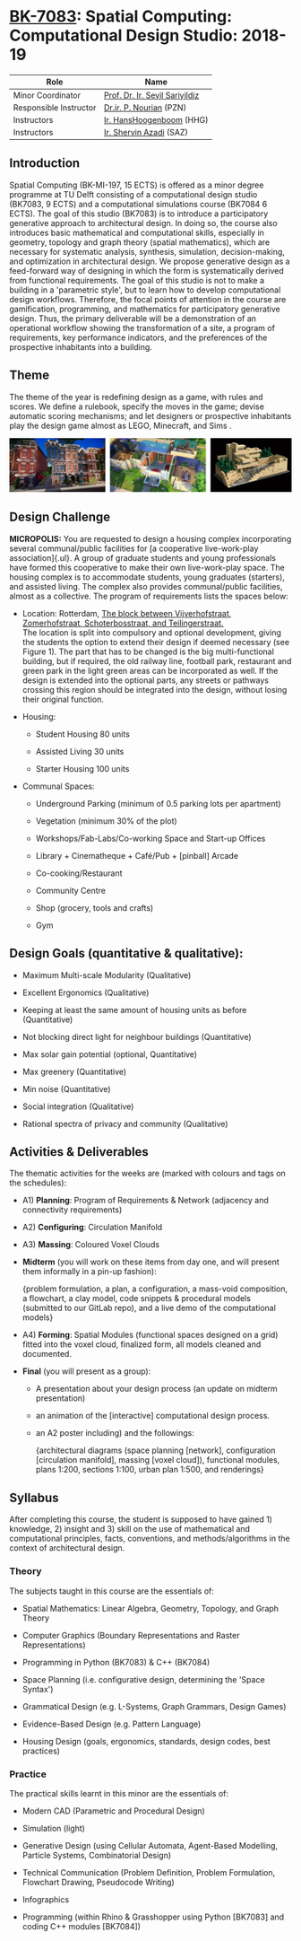 # [BK-7083](https://studiegids.tudelft.nl/a101_displayCourse.do?course_id=52471): Spatial Computing: Computational Design Studio: 2018-19


| Role                   | Name                                                             |
| ---------------------- | ---------------------------------------------------------------- |
| Minor Coordinator      | [Prof. Dr. Ir. Sevil Sariyildiz](mailto:s.sariyildiz@tudelft.nl) |
| Responsible Instructor | [Dr.ir. P. Nourian](mailto:p.nourian@tudelft.nl) (PZN)           |
| Instructors            | [Ir. HansHoogenboom](mailto:J.J.J.G.Hoogenboom@tudelft.nl) (HHG) |
| Instructors            | [Ir. Shervin Azadi](mailto:S.Azadi-1@tudelft.nl) (SAZ)           |

## Introduction

Spatial Computing (BK-MI-197, 15 ECTS) is offered as a minor degree
programme at TU Delft consisting of a computational design studio
(BK7083, 9 ECTS) and a computational simulations course (BK7084 6 ECTS).
The goal of this studio (BK7083) is to introduce a participatory
generative approach to architectural design. In doing so, the course
also introduces basic mathematical and computational skills, especially
in geometry, topology and graph theory (spatial mathematics), which are
necessary for systematic analysis, synthesis, simulation,
decision-making, and optimization in architectural design. We propose
generative design as a feed-forward way of designing in which the form
is systematically derived from functional requirements. The goal of this
studio is not to make a building in a 'parametric style', but to learn
how to develop computational design workflows. Therefore, the focal
points of attention in the course are gamification, programming, and
mathematics for participatory generative design. Thus, the primary
deliverable will be a demonstration of an operational workflow showing
the transformation of a site, a program of requirements, key performance
indicators, and the preferences of the prospective inhabitants into a
building.

## Theme

The theme of the year is redefining design as a game, with rules and
scores. We define a rulebook, specify the moves in the game; devise
automatic scoring mechanisms; and let designers or prospective
inhabitants play the design game almost as LEGO, Minecraft, and Sims .

![](_course_info/pic_01.png)

## Design Challenge

**MICROPOLIS:** You are requested to design a housing complex
incorporating several communal/public facilities for [a cooperative
live-work-play association]{.ul}. A group of graduate students and young
professionals have formed this cooperative to make their own
live-work-play space. The housing complex is to accommodate students,
young graduates (starters), and assisted living. The complex also
provides communal/public facilities, almost as a collective. The program
of requirements lists the spaces below:

-   Location: Rotterdam, [The block between Vijverhofstraat,
    Zomerhofstraat, Schoterbosstraat, and
    Teilingerstraat.](https://goo.gl/maps/8PM9Xu1LLL72)\
    The location is split into compulsory and optional development,
    giving the students the option to extend their design if deemed
    necessary (see Figure 1). The part that has to be changed is the big
    multi-functional building, but if required, the old railway line,
    football park, restaurant and green park in the light green areas
    can be incorporated as well. If the design is extended into the
    optional parts, any streets or pathways crossing this region should
    be integrated into the design, without losing their original
    function.

-  Housing:

    -   Student Housing 80 units

    -   Assisted Living 30 units

    -   Starter Housing 100 units

-   Communal Spaces:

    -   Underground Parking (minimum of 0.5 parking lots per apartment)

    -   Vegetation (minimum 30% of the plot)

    -   Workshops/Fab-Labs/Co-working Space and Start-up Offices

    -   Library + Cinematheque + Café/Pub + \[pinball\] Arcade

    -   Co-cooking/Restaurant

    -   Community Centre

    -   Shop (grocery, tools and crafts)

    -   Gym

## Design Goals (quantitative & qualitative):

-   Maximum Multi-scale Modularity (Qualitative)

-   Excellent Ergonomics (Qualitative)

-   Keeping at least the same amount of housing units as before
    (Quantitative)

-   Not blocking direct light for neighbour buildings (Quantitative)

-   Max solar gain potential (optional, Quantitative)

-   Max greenery (Quantitative)

-   Min noise (Quantitative)

-   Social integration (Qualitative)

-   Rational spectra of privacy and community (Qualitative)

## Activities & Deliverables


The thematic activities for the weeks are (marked with colours and tags
on the schedules):

-   A1) **Planning**: Program of Requirements & Network (adjacency and
    connectivity requirements)

-   A2) **Configuring**: Circulation Manifold

-   A3) **Massing**: Coloured Voxel Clouds

-   **Midterm** (you will work on these items from day one, and will
    present them informally in a pin-up fashion):

    {problem formulation, a plan, a configuration, a mass-void
    composition, a flowchart, a clay model, code snippets & procedural
    models (submitted to our GitLab repo), and a live demo of the
    computational models}

-   A4) **Forming**: Spatial Modules (functional spaces designed on a
    grid) fitted into the voxel cloud, finalized form, all models
    cleaned and documented.

-   **Final** (you will present as a group):

    -   A presentation about your design process (an update on midterm
        presentation)

    -   an animation of the \[interactive\] computational design
        process.

    -   an A2 poster including) and the followings:

        {architectural diagrams (space planning \[network\],
        configuration \[circulation manifold\], massing \[voxel
        cloud\]), functional modules, plans 1:200, sections 1:100, urban
        plan 1:500, and renderings}

## Syllabus

After completing this course, the student is supposed to have gained 1)
knowledge, 2) insight and 3) skill on the use of mathematical and
computational principles, facts, conventions, and methods/algorithms in
the context of architectural design.

### Theory

The subjects taught in this course are the essentials of:

-   Spatial Mathematics: Linear Algebra, Geometry, Topology, and Graph
    Theory

-   Computer Graphics (Boundary Representations and Raster
    Representations)

-   Programming in Python (BK7083) & C++ (BK7084)

-   Space Planning (i.e. configurative design, determining the 'Space
    Syntax')

-   Grammatical Design (e.g. L-Systems, Graph Grammars, Design Games)

-   Evidence-Based Design (e.g. Pattern Language)

-   Housing Design (goals, ergonomics, standards, design codes, best
    practices)

### Practice

The practical skills learnt in this minor are the essentials of:

-   Modern CAD (Parametric and Procedural Design)

-   Simulation (light)

-   Generative Design (using Cellular Automata, Agent-Based Modelling,
    Particle Systems, Combinatorial Design)

-   Technical Communication (Problem Definition, Problem Formulation,
    Flowchart Drawing, Pseudocode Writing)

-   Infographics

-   Programming (within Rhino & Grasshopper using Python \[BK7083\] and
    coding C++ modules \[BK7084\])